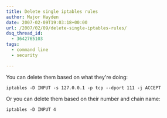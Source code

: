 ```yaml
---
title: Delete single iptables rules
author: Major Hayden
date: 2007-02-09T19:03:18+00:00
url: /2007/02/09/delete-single-iptables-rules/
dsq_thread_id:
  - 3642765103
tags:
  - command line
  - security

---
```

You can delete them based on what they're doing:

```
iptables -D INPUT -s 127.0.0.1 -p tcp --dport 111 -j ACCEPT
```

Or you can delete them based on their number and chain name:

```
iptables -D INPUT 4
```
